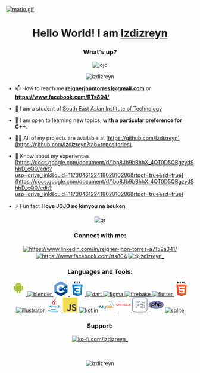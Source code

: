 [![mario.gif](https://i.postimg.cc/YqCtt7Jk/mario.gif)](https://www.facebook.com/RTs804)

<h1 align="center">Hello World! I am <a href="https://www.instagram.com/izdizreyn_/">Izdizreyn</a></h1>
<h3 align="center">What's up?</h3>

<div align="center">
    <img alt="jojo" width="330" height="180" src="https://i.pinimg.com/originals/2d/92/3e/2d923e0f274c0d3631adaca210248d80.gif">
</div>

<p align="center"> <img src="https://komarev.com/ghpvc/?username=izdizreyn&label=Profile%20views&color=0e75b6&style=flat" alt="izdizreyn" /> </p>

- 📫 How to reach me **reignerjhontorres1@gmail.com** or **https://www.facebook.com/RTs804/**

- 🔭 I am a student of [South East Asian Institute of Technology](http://www.seait-edu.ph/index.php)

- 🌱 I am open to learning new topics, **with a particular preference for C++.**

- 👨‍💻 All of my projects are available at [https://github.com/Izdizreyn](https://github.com/Izdizreyn?tab=repositories)

- 📄 Know about my experiences [https://docs.google.com/document/d/1bp8Jb9bBhhX_4QT0D5QBgzydShbD_cQQ/edit?usp=drive_link&ouid=117304612241802010286&rtpof=true&sd=true](https://docs.google.com/document/d/1bp8Jb9bBhhX_4QT0D5QBgzydShbD_cQQ/edit?usp=drive_link&ouid=117304612241802010286&rtpof=true&sd=true)

- ⚡ Fun fact **I love JOJO no kimyou na bouken**

<div align="center">
    <img alt="qr" src="https://media.giphy.com/media/16dIgjWQjikY8/giphy.gif?cid=790b7611cdf0mt6a9sratfwlwva0qsf8uw6f07mxyvafpkno&ep=v1_gifs_search&rid=giphy.gif&ct=g" style="max-width: 100px; width: 50%;">
</div>

<h3 align="center">Connect with me:</h3>
<p align="center">
<a href="https://linkedin.com/in/https://www.linkedin.com/in/reigner-jhon-torres-a7152a341/" target="blank"><img align="center" src="https://raw.githubusercontent.com/rahuldkjain/github-profile-readme-generator/master/src/images/icons/Social/linked-in-alt.svg" alt="https://www.linkedin.com/in/reigner-jhon-torres-a7152a341/" height="30" width="40" /></a>
<a href="https://fb.com/https://www.facebook.com/rts804" target="blank"><img align="center" src="https://raw.githubusercontent.com/rahuldkjain/github-profile-readme-generator/master/src/images/icons/Social/facebook.svg" alt="https://www.facebook.com/rts804" height="30" width="40" /></a>
<a href="https://instagram.com/@izdizreyn_" target="blank"><img align="center" src="https://raw.githubusercontent.com/rahuldkjain/github-profile-readme-generator/master/src/images/icons/Social/instagram.svg" alt="@izdizreyn_" height="30" width="40" /></a>
</p>


<h3 align="center">Languages and Tools:</h3>
<p align="center"> <a href="https://developer.android.com" target="_blank" rel="noreferrer"> <img src="https://raw.githubusercontent.com/devicons/devicon/master/icons/android/android-original-wordmark.svg" alt="android" width="40" height="40"/> </a> <a href="https://www.blender.org/" target="_blank" rel="noreferrer"> <img src="https://download.blender.org/branding/community/blender_community_badge_white.svg" alt="blender" width="40" height="40"/> </a> <a href="https://www.w3schools.com/cpp/" target="_blank" rel="noreferrer"> <img src="https://raw.githubusercontent.com/devicons/devicon/master/icons/cplusplus/cplusplus-original.svg" alt="cplusplus" width="40" height="40"/> </a> <a href="https://www.w3schools.com/css/" target="_blank" rel="noreferrer"> <img src="https://raw.githubusercontent.com/devicons/devicon/master/icons/css3/css3-original-wordmark.svg" alt="css3" width="40" height="40"/> </a> <a href="https://dart.dev" target="_blank" rel="noreferrer"> <img src="https://www.vectorlogo.zone/logos/dartlang/dartlang-icon.svg" alt="dart" width="40" height="40"/> </a> <a href="https://www.figma.com/" target="_blank" rel="noreferrer"> <img src="https://www.vectorlogo.zone/logos/figma/figma-icon.svg" alt="figma" width="40" height="40"/> </a> <a href="https://firebase.google.com/" target="_blank" rel="noreferrer"> <img src="https://www.vectorlogo.zone/logos/firebase/firebase-icon.svg" alt="firebase" width="40" height="40"/> </a> <a href="https://flutter.dev" target="_blank" rel="noreferrer"> <img src="https://www.vectorlogo.zone/logos/flutterio/flutterio-icon.svg" alt="flutter" width="40" height="40"/> </a> <a href="https://www.w3.org/html/" target="_blank" rel="noreferrer"> <img src="https://raw.githubusercontent.com/devicons/devicon/master/icons/html5/html5-original-wordmark.svg" alt="html5" width="40" height="40"/> </a> <a href="https://www.adobe.com/in/products/illustrator.html" target="_blank" rel="noreferrer"> <img src="https://www.vectorlogo.zone/logos/adobe_illustrator/adobe_illustrator-icon.svg" alt="illustrator" width="40" height="40"/> </a> <a href="https://www.java.com" target="_blank" rel="noreferrer"> <img src="https://raw.githubusercontent.com/devicons/devicon/master/icons/java/java-original.svg" alt="java" width="40" height="40"/> </a> <a href="https://developer.mozilla.org/en-US/docs/Web/JavaScript" target="_blank" rel="noreferrer"> <img src="https://raw.githubusercontent.com/devicons/devicon/master/icons/javascript/javascript-original.svg" alt="javascript" width="40" height="40"/> </a> <a href="https://kotlinlang.org" target="_blank" rel="noreferrer"> <img src="https://www.vectorlogo.zone/logos/kotlinlang/kotlinlang-icon.svg" alt="kotlin" width="40" height="40"/> </a> <a href="https://www.mysql.com/" target="_blank" rel="noreferrer"> <img src="https://raw.githubusercontent.com/devicons/devicon/master/icons/mysql/mysql-original-wordmark.svg" alt="mysql" width="40" height="40"/> </a> <a href="https://www.oracle.com/" target="_blank" rel="noreferrer"> <img src="https://raw.githubusercontent.com/devicons/devicon/master/icons/oracle/oracle-original.svg" alt="oracle" width="40" height="40"/> </a> <a href="https://www.photoshop.com/en" target="_blank" rel="noreferrer"> <img src="https://raw.githubusercontent.com/devicons/devicon/master/icons/photoshop/photoshop-line.svg" alt="photoshop" width="40" height="40"/> </a> <a href="https://www.php.net" target="_blank" rel="noreferrer"> <img src="https://raw.githubusercontent.com/devicons/devicon/master/icons/php/php-original.svg" alt="php" width="40" height="40"/> </a> <a href="https://www.sqlite.org/" target="_blank" rel="noreferrer"> <img src="https://www.vectorlogo.zone/logos/sqlite/sqlite-icon.svg" alt="sqlite" width="40" height="40"/> </a> </p>

<h3 align="center">Support:</h3>
<p align="center">
    <a href="https://ko-fi.com/izdizreyn_" target="_blank" rel="noopener noreferrer">
        <img src="https://cdn.ko-fi.com/cdn/kofi3.png?v=3" height="50" width="210" alt="ko-fi.com/izdizreyn_" />
    </a>
</p>
<br><br>

<div align="center">
    <img src="https://github-readme-stats.vercel.app/api?username=izdizreyn&show_icons=true&locale=en" alt="izdizreyn" />
</div>
